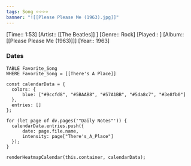```yaml
---
tags: Song ⭐⭐⭐⭐ 
banner: "![[Please Please Me (1963).jpg]]"
---
```

[Time:: 1:53]
[Artist:: [[The Beatles]] ]
[Genre:: Rock]
[Played:: ]
[Album:: [[Please Please Me (1963)]]]
[Year:: 1963]
### Dates
````dataview
TABLE Favorite_Song
WHERE Favorite_Song = [[There's A Place]]
````
  ```dataviewjs
const calendarData = { 
	colors: { 
		blue: ["#9ccfd8", "#5BAAB8", "#57A1BB", "#5da8c7", "#3e8fb0"] 
	}, 
	entries: [] 
}; 

for (let page of dv.pages('"Daily Notes"')) { 
	calendarData.entries.push({ 
		date: page.file.name, 
		intensity: page["There's_A_Place"]
	}); 
} 

renderHeatmapCalendar(this.container, calendarData);
```
